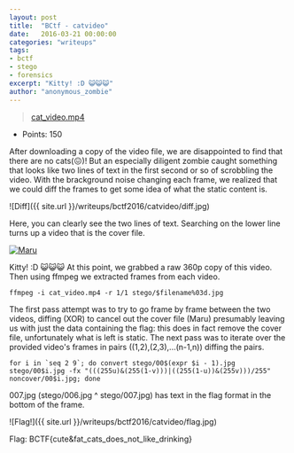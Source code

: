 ```yaml
---
layout:	post
title:	"BCtf - catvideo"
date:	2016-03-21 00:00:00
categories: "writeups"
tags:
- bctf
- stego
- forensics
excerpt: "Kitty! :D 😺😺😺"
author: "anonymous_zombie"
---
```


> [cat_video.mp4](https://drive.google.com/file/d/0B6h1j8zoGOHyQk9vNUg4dEltQk0/view?pref=2&pli=1)

- Points: 150

After downloading a copy of the video file, we are disappointed to find that there are no cats(😖)!  But an especially diligent zombie caught something that looks like two lines of text in the first second or so of scrobbling the video.  With the brackground noise changing each frame, we realized that we could diff the frames to get some idea of what the static content is.

![Diff]({{ site.url }}/writeups/bctf2016/catvideo/diff.jpg)

Here, you can clearly see the two lines of text.  Searching on the lower line turns up a video that is the cover file.

[![Maru](http://img.youtube.com/vi/N-CSBFdDZsw/0.jpg)](http://www.youtube.com/watch?v=N-CSBFdDZsw "When Maru has a toy in his mouth, he makes bread.")

Kitty! :D 😺😺😺 At this point, we grabbed a raw 360p copy of this video.  Then using ffmpeg we extracted frames from each video.

`ffmpeg -i cat_video.mp4 -r 1/1 stego/$filename%03d.jpg`

The first pass attempt was to try to go frame by frame between the two videos, diffing (XOR) to cancel out the cover file (Maru) presumably leaving us with just the data containing the flag: this does in fact remove the cover file, unfortunately what is left is static.  The next pass was to iterate over the provided video's frames in pairs ((1,2),(2,3),...(n-1,n)) diffing the pairs.

```
for i in `seq 2 9`; do convert stego/00$(expr $i - 1).jpg stego/00$i.jpg -fx "(((255u)&(255(1-v)))|((255(1-u))&(255v)))/255" noncover/00$i.jpg; done
```

007.jpg (stego/006.jpg ^ stego/007.jpg) has text in the flag format in the bottom of the frame.

![Flag!]({{ site.url }}/writeups/bctf2016/catvideo/flag.jpg)

Flag: BCTF{cute&fat_cats_does_not_like_drinking}
